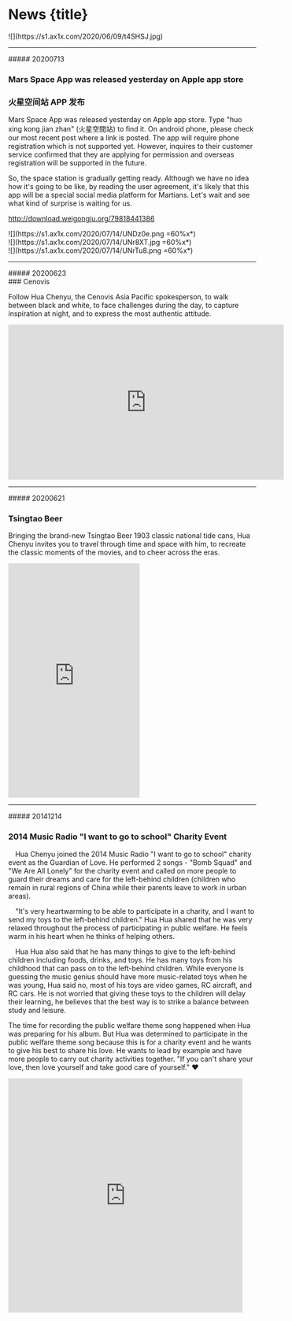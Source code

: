# News {title}

<div class="background" markdown="1">
![](https://s1.ax1x.com/2020/06/09/t4SHSJ.jpg)
</div>

-------------------------------
<div class="highlight" markdown="1">
##### 20200713
</div>

### Mars Space App was released yesterday on Apple app store
### 火星空间站 APP 发布

Mars Space App was released yesterday on Apple app store. Type "huo xing kong jian zhan" (火星空間站) to find it. On android phone, please check our most recent post where a link is posted. The app will require phone registration which is not supported yet. However, inquires to their customer service confirmed that they are applying for permission and overseas registration will be supported in the future.

So, the space station is gradually getting ready. Although we have no idea how it's going to be like, by reading the user agreement, it's likely that this app will be a special social media platform for Martians. Let's wait and see what kind of surprise is waiting for us.

http://download.weigongju.org/79818441386

<div class="center shadow" markdown="1">
![](https://s1.ax1x.com/2020/07/14/UNDz0e.png =60%x*)
</div>

<div class="center shadow" markdown="1">
![](https://s1.ax1x.com/2020/07/14/UNr8XT.jpg =60%x*)
</div>

<div class="center shadow" markdown="1">
![](https://s1.ax1x.com/2020/07/14/UNrTu8.png =60%x*)
</div>

-------------------------------
<div class="highlight" markdown="1">
##### 20200623
</div>
### Cenovis

Follow Hua Chenyu, the Cenovis Asia Pacific spokesperson, to walk between black and white, to face challenges during the day, to capture inspiration at night, and to express the most authentic attitude.

<iframe src="https://www.facebook.com/plugins/video.php?href=https%3A%2F%2Fwww.facebook.com%2FHuamazing%2Fvideos%2F2974503062631632%2F&show_text=0&width=560" width="560" height="315" style="border:none;overflow:hidden" scrolling="no" frameborder="0" allowTransparency="true" allowFullScreen="true"></iframe>

-------------------------------
<div class="highlight" markdown="1">
##### 20200621
</div>

### Tsingtao Beer

Bringing the brand-new Tsingtao Beer 1903 classic national tide cans, Hua Chenyu invites you to travel through time and space with him, to recreate the classic moments of the movies, and to cheer across the eras.

<iframe src="https://www.facebook.com/plugins/video.php?href=https%3A%2F%2Fwww.facebook.com%2FHuamazing%2Fvideos%2F980040632437933%2F&show_text=0&width=267" width="267" height="476" style="border:none;overflow:hidden" scrolling="no" frameborder="0" allowTransparency="true" allowFullScreen="true"></iframe> 


-------------------------------
<div class="highlight" markdown="1">
##### 20141214
</div>

### 2014 Music Radio "I want to go to school" Charity Event ⠀
⠀
Hua Chenyu joined the 2014 Music Radio "I want to go to school" charity event as the Guardian of Love. He performed 2 songs - "Bomb Squad" and "We Are All Lonely" for the charity event and called on more people to guard their dreams and care for the left-behind children (children who remain in rural regions of China while their parents leave to work in urban areas).⠀  

⠀
"It's very heartwarming to be able to participate in a charity, and I want to send my toys to the left-behind children." Hua Hua shared that he was very relaxed throughout the process of participating in public welfare. He feels warm in his heart when he thinks of helping others. ⠀ 

⠀
Hua Hua also said that he has many things to give to the left-behind children including foods, drinks, and toys. He has many toys from his childhood that can pass on to the left-behind children. While everyone is guessing the music genius should have more music-related toys when he was young, Hua said no, most of his toys are video games, RC aircraft, and RC cars. He is not worried that giving these toys to the children will delay their learning, he believes that the best way is to strike a balance between study and leisure.  

The time for recording the public welfare theme song happened when Hua was preparing for his album. But Hua was determined to participate in the public welfare theme song because this is for a charity event and he wants to give his best to share his love. He wants to lead by example and have more people to carry out charity activities together. "If you can't share your love, then love yourself and take good care of yourself." ❤️


<iframe src="https://www.facebook.com/plugins/video.php?href=https%3A%2F%2Fwww.facebook.com%2FHuamazing%2Fvideos%2F184649769597136%2F&show_text=0&width=476" width="476" height="476" style="border:none;overflow:hidden" scrolling="no" frameborder="0" allowTransparency="true" allowFullScreen="true"></iframe>
